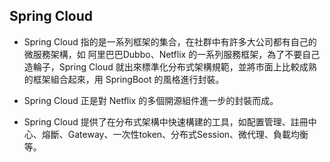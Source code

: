 ## Spring Cloud

* Spring Cloud 指的是一系列框架的集合，在社群中有許多大公司都有自己的微服務架構，如 阿里巴巴Dubbo、Netflix 的一系列服務框架，為了不要自己造輪子，Spring Cloud 就出來標準化分布式架構規範，並將市面上比較成熟的框架組合起來，用 SpringBoot 的風格進行封裝。

* Spring Cloud 正是對 Netflix 的多個開源組件進一步的封裝而成。

* Spring Cloud 提供了在分布式架構中快速構建的工具，如配置管理、註冊中心、熔斷、Gateway、一次性token、分布式Session、微代理、負載均衡等。